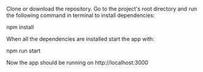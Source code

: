 Clone or download the repository. Go to the project's root directory and run the following command in terminal to install dependencies:

npm install

When all the dependencies are installed start the app with:

npm run start

Now the app should be running on http://localhost:3000
